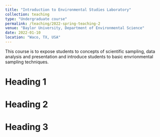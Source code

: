 ```yaml
---
title: "Introduction to Environmental Studies Laboratory"
collection: teaching
type: "Undergraduate course"
permalink: /teaching/2022-spring-teaching-2
venue: "Baylor University, Department of Environmental Science"
date: 2022-01-10
location: "Waco, TX, USA"
---
```


This course is to expose students to concepts of scientific sampling, data analysis and presentation and introduce students to basic envrionmental sampling techniques.

Heading 1
======

Heading 2
======

Heading 3
======
